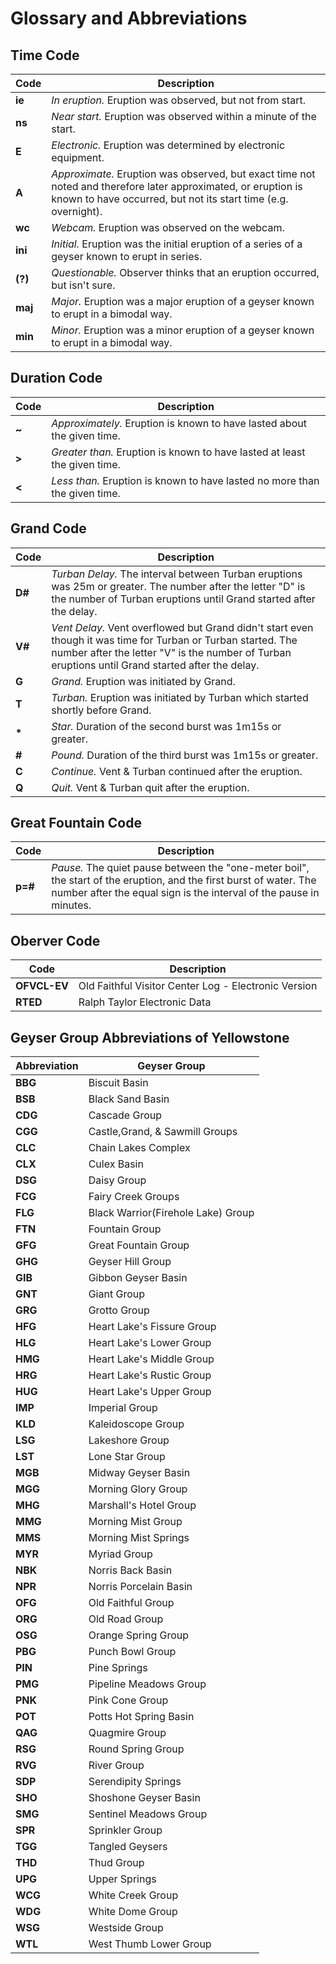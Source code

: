 # Glossary and Abbreviations

## Time Code

| Code | Description |
| --- | --- |
| **ie** | _In eruption._ Eruption was observed, but not from start. |
| **ns** | _Near start._ Eruption was observed within a minute of the start. |
| **E** | _Electronic._ Eruption was determined by electronic equipment. |
| **A** | _Approximate._ Eruption was observed, but exact time not noted and therefore later approximated, or eruption is known to have occurred, but not its start time (e.g. overnight). |
| **wc** | _Webcam._ Eruption was observed on the webcam. |
| **ini** | _Initial._ Eruption was the initial eruption of a series of a geyser known to erupt in series. |
| **(?)** | _Questionable._ Observer thinks that an eruption occurred, but isn't sure. |
| **maj** | _Major._ Eruption was a major eruption of a geyser known to erupt in a bimodal way. |
| **min** | _Minor._ Eruption was a minor eruption of a geyser known to erupt in a bimodal way. |

## Duration Code

| Code | Description |
| --- | --- |
| **~** | _Approximately._ Eruption is known to have lasted about the given time. |
| **>** | _Greater than._ Eruption is known to have lasted at least the given time. |
| **<** | _Less than._ Eruption is known to have lasted no more than the given time. |

## Grand Code

| Code | Description |
| --- | --- |
| **D#** | _Turban Delay._ The interval between Turban eruptions was 25m or greater. The number after the letter "D" is the number of Turban eruptions until Grand started after the delay. |
| **V#** | _Vent Delay._ Vent overflowed but Grand didn't start even though it was time for Turban or Turban started. The number after the letter "V" is the number of Turban eruptions until Grand started after the delay. |
| **G** | _Grand._ Eruption was initiated by Grand. |
| **T** | _Turban._ Eruption was initiated by Turban which started shortly before Grand. |
| **\*** | _Star._ Duration of the second burst was 1m15s or greater. | 
| **#** | _Pound._ Duration of the third burst was 1m15s or greater. |
| **C** | _Continue._ Vent & Turban continued after the eruption. |
| **Q** | _Quit._ Vent & Turban quit after the eruption. | 

## Great Fountain Code

| Code | Description |
| --- | --- |
| **p=#** | _Pause._ The quiet pause between the "one-meter boil", the start of the eruption, and the first burst of water. The number after the equal sign is the interval of the pause in minutes. |

## Oberver Code

| Code | Description |
| --- | --- |
| **OFVCL-EV** | Old Faithful Visitor Center Log - Electronic Version | 
| **RTED** | Ralph Taylor Electronic Data |


## Geyser Group Abbreviations of Yellowstone 

| Abbreviation | Geyser Group |
| --- | --- |
| **BBG** | Biscuit Basin |
| **BSB** | Black Sand Basin |
| **CDG** | Cascade Group |
| **CGG** | Castle,Grand, & Sawmill Groups |
| **CLC** | Chain Lakes Complex |
| **CLX** | Culex Basin |
| **DSG** | Daisy Group |
| **FCG** | Fairy Creek Groups |
| **FLG** | Black Warrior(Firehole Lake) Group |
| **FTN** | Fountain Group |
| **GFG** | Great Fountain Group |
| **GHG** | Geyser Hill Group |
| **GIB** | Gibbon Geyser Basin |
| **GNT** | Giant Group |
| **GRG** | Grotto Group |
| **HFG** | Heart Lake's Fissure Group |
| **HLG** | Heart Lake's Lower Group |
| **HMG** | Heart Lake's Middle Group |
| **HRG** | Heart Lake's Rustic Group |
| **HUG** | Heart Lake's Upper Group |
| **IMP** | Imperial Group |
| **KLD** | Kaleidoscope Group |
| **LSG** | Lakeshore Group |
| **LST** | Lone Star Group |
| **MGB** | Midway Geyser Basin |
| **MGG** | Morning Glory Group |
| **MHG** | Marshall's Hotel Group |
| **MMG** | Morning Mist Group |
| **MMS** | Morning Mist Springs |
| **MYR** | Myriad Group |
| **NBK** | Norris Back Basin |
| **NPR** | Norris Porcelain Basin |
| **OFG** | Old Faithful Group |
| **ORG** | Old Road Group |
| **OSG** | Orange Spring Group |
| **PBG** | Punch Bowl Group |
| **PIN** | Pine Springs |
| **PMG** | Pipeline Meadows Group |
| **PNK** | Pink Cone Group |
| **POT** | Potts Hot Spring Basin |
| **QAG** | Quagmire Group |
| **RSG** | Round Spring Group |
| **RVG** | River Group |
| **SDP** | Serendipity Springs |
| **SHO** | Shoshone Geyser Basin |
| **SMG** | Sentinel Meadows Group |
| **SPR** | Sprinkler Group |
| **TGG** | Tangled Geysers |
| **THD** | Thud Group |
| **UPG** | Upper Springs |
| **WCG** | White Creek Group |
| **WDG** | White Dome Group |
| **WSG** | Westside Group |
| **WTL** | West Thumb Lower Group |
